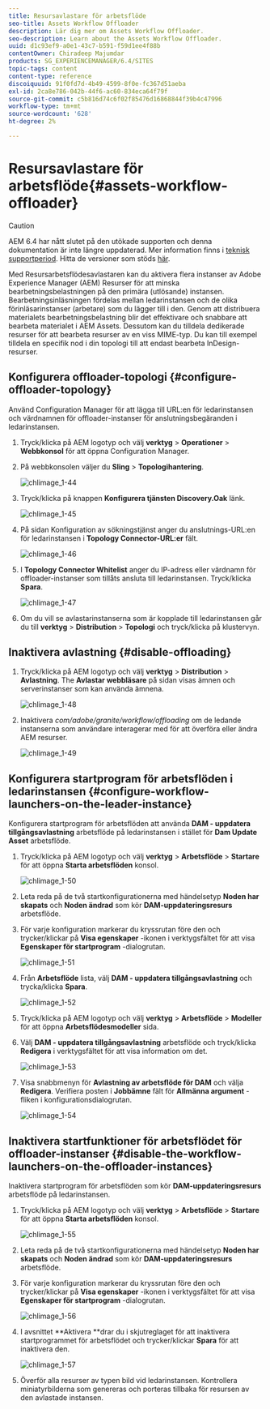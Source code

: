 ```yaml
---
title: Resursavlastare för arbetsflöde
seo-title: Assets Workflow Offloader
description: Lär dig mer om Assets Workflow Offloader.
seo-description: Learn about the Assets Workflow Offloader.
uuid: d1c93ef9-a0e1-43c7-b591-f59d1ee4f88b
contentOwner: Chiradeep Majumdar
products: SG_EXPERIENCEMANAGER/6.4/SITES
topic-tags: content
content-type: reference
discoiquuid: 91f0fd7d-4b49-4599-8f0e-fc367d51aeba
exl-id: 2ca8e786-042b-44f6-ac60-834eca64f79f
source-git-commit: c5b816d74c6f02f85476d16868844f39b4c47996
workflow-type: tm+mt
source-wordcount: '628'
ht-degree: 2%

---
```


# Resursavlastare för arbetsflöde{#assets-workflow-offloader}

>[!CAUTION]
>
>AEM 6.4 har nått slutet på den utökade supporten och denna dokumentation är inte längre uppdaterad. Mer information finns i [teknisk supportperiod](https://helpx.adobe.com/support/programs/eol-matrix.html). Hitta de versioner som stöds [här](https://experienceleague.adobe.com/docs/).

Med Resursarbetsflödesavlastaren kan du aktivera flera instanser av Adobe Experience Manager (AEM) Resurser för att minska bearbetningsbelastningen på den primära (utlösande) instansen. Bearbetningsinläsningen fördelas mellan ledarinstansen och de olika förinläsarinstanser (arbetare) som du lägger till i den. Genom att distribuera materialets bearbetningsbelastning blir det effektivare och snabbare att bearbeta materialet i AEM Assets. Dessutom kan du tilldela dedikerade resurser för att bearbeta resurser av en viss MIME-typ. Du kan till exempel tilldela en specifik nod i din topologi till att endast bearbeta InDesign-resurser.

## Konfigurera offloader-topologi {#configure-offloader-topology}

Använd Configuration Manager för att lägga till URL:en för ledarinstansen och värdnamnen för offloader-instanser för anslutningsbegäranden i ledarinstansen.

1. Tryck/klicka på AEM logotyp och välj **verktyg** > **Operationer** > **Webbkonsol** för att öppna Configuration Manager.
1. På webbkonsolen väljer du **Sling** >  **Topologihantering**.

   ![chlimage_1-44](assets/chlimage_1-44.png)

1. Tryck/klicka på knappen **Konfigurera tjänsten Discovery.Oak** länk.

   ![chlimage_1-45](assets/chlimage_1-45.png)

1. På sidan Konfiguration av sökningstjänst anger du anslutnings-URL:en för ledarinstansen i **Topology Connector-URL:er** fält.

   ![chlimage_1-46](assets/chlimage_1-46.png)

1. I **Topology Connector Whitelist** anger du IP-adress eller värdnamn för offloader-instanser som tillåts ansluta till ledarinstansen. Tryck/klicka **Spara**.

   ![chlimage_1-47](assets/chlimage_1-47.png)

1. Om du vill se avlastarinstanserna som är kopplade till ledarinstansen går du till **verktyg** > **Distribution** > **Topologi** och tryck/klicka på klustervyn.

## Inaktivera avlastning {#disable-offloading}

1. Tryck/klicka på AEM logotyp och välj **verktyg** > **Distribution** > **Avlastning**. The **Avlastar webbläsare** på sidan visas ämnen och serverinstanser som kan använda ämnena.

   ![chlimage_1-48](assets/chlimage_1-48.png)

1. Inaktivera *com/adobe/granite/workflow/offloading* om de ledande instanserna som användare interagerar med för att överföra eller ändra AEM resurser.

   ![chlimage_1-49](assets/chlimage_1-49.png)

## Konfigurera startprogram för arbetsflöden i ledarinstansen {#configure-workflow-launchers-on-the-leader-instance}

Konfigurera startprogram för arbetsflöden att använda **DAM - uppdatera tillgångsavlastning** arbetsflöde på ledarinstansen i stället för **Dam Update Asset** arbetsflöde.

1. Tryck/klicka på AEM logotyp och välj **verktyg** > **Arbetsflöde** > **Startare** för att öppna **Starta arbetsflöden** konsol.

   ![chlimage_1-50](assets/chlimage_1-50.png)

1. Leta reda på de två startkonfigurationerna med händelsetyp **Noden har skapats** och **Noden ändrad** som kör **DAM-uppdateringsresurs** arbetsflöde.
1. För varje konfiguration markerar du kryssrutan före den och trycker/klickar på **Visa egenskaper** -ikonen i verktygsfältet för att visa **Egenskaper för startprogram** -dialogrutan.

   ![chlimage_1-51](assets/chlimage_1-51.png)

1. Från **Arbetsflöde** lista, välj **DAM - uppdatera tillgångsavlastning** och trycka/klicka **Spara**.

   ![chlimage_1-52](assets/chlimage_1-52.png)

1. Tryck/klicka på AEM logotyp och välj **verktyg** > **Arbetsflöde** > **Modeller** för att öppna **Arbetsflödesmodeller** sida.
1. Välj **DAM - uppdatera tillgångsavlastning** arbetsflöde och tryck/klicka **Redigera** i verktygsfältet för att visa information om det.

   ![chlimage_1-53](assets/chlimage_1-53.png)

1. Visa snabbmenyn för **Avlastning av arbetsflöde för DAM** och välja **Redigera**. Verifiera posten i **Jobbämne** fält för **Allmänna argument** -fliken i konfigurationsdialogrutan.

   ![chlimage_1-54](assets/chlimage_1-54.png)

## Inaktivera startfunktioner för arbetsflödet för offloader-instanser {#disable-the-workflow-launchers-on-the-offloader-instances}

Inaktivera startprogram för arbetsflöden som kör **DAM-uppdateringsresurs** arbetsflöde på ledarinstansen.

1. Tryck/klicka på AEM logotyp och välj **verktyg** > **Arbetsflöde** > **Startare** för att öppna **Starta arbetsflöden** konsol.

   ![chlimage_1-55](assets/chlimage_1-55.png)

1. Leta reda på de två startkonfigurationerna med händelsetyp **Noden har skapats** och **Noden ändrad** som kör **DAM-uppdateringsresurs** arbetsflöde.
1. För varje konfiguration markerar du kryssrutan före den och trycker/klickar på **Visa egenskaper** -ikonen i verktygsfältet för att visa **Egenskaper för startprogram** -dialogrutan.

   ![chlimage_1-56](assets/chlimage_1-56.png)

1. I avsnittet **Aktivera **drar du i skjutreglaget för att inaktivera startprogrammet för arbetsflödet och trycker/klickar **Spara** för att inaktivera den.

   ![chlimage_1-57](assets/chlimage_1-57.png)

1. Överför alla resurser av typen bild vid ledarinstansen. Kontrollera miniatyrbilderna som genereras och porteras tillbaka för resursen av den avlastade instansen.
